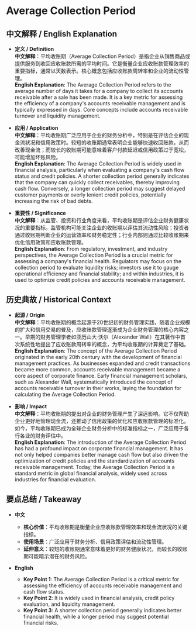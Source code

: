 # Average Collection Period

## 中文解释 / English Explanation

* **定义 / Definition**  
  **中文解释**：平均收账期（Average Collection Period）是指企业从销售商品或提供服务到收回应收账款所需的平均时间。它是衡量企业应收账款管理效率的重要指标，通常以天数表示。核心概念包括应收账款周转率和企业的流动性管理。  
  **English Explanation**: The Average Collection Period refers to the average number of days it takes for a company to collect its accounts receivable after a sale has been made. It is a key metric for assessing the efficiency of a company's accounts receivable management and is typically expressed in days. Core concepts include accounts receivable turnover and liquidity management.

* **应用 / Application**  
  **中文解释**：平均收账期广泛应用于企业的财务分析中，特别是在评估企业的现金流状况和信用政策时。较短的收账期通常表明企业能够快速收回账款，从而改善现金流；而较长的收账期可能意味着客户付款延迟或信用政策过于宽松，可能增加坏账风险。  
  **English Explanation**: The Average Collection Period is widely used in financial analysis, particularly when evaluating a company's cash flow status and credit policies. A shorter collection period generally indicates that the company can quickly collect receivables, thereby improving cash flow. Conversely, a longer collection period may suggest delayed customer payments or overly lenient credit policies, potentially increasing the risk of bad debts.

* **重要性 / Significance**  
  **中文解释**：从监管、投资和行业角度来看，平均收账期是评估企业财务健康状况的重要指标。监管机构可能关注企业的收账期以评估其流动性风险；投资者通过收账期判断企业的运营效率和财务稳定性；行业内部则通过比较收账期来优化信用政策和应收账款管理。  
  **English Explanation**: From regulatory, investment, and industry perspectives, the Average Collection Period is a crucial metric for assessing a company's financial health. Regulators may focus on the collection period to evaluate liquidity risks; investors use it to gauge operational efficiency and financial stability; and within industries, it is used to optimize credit policies and accounts receivable management.

## 历史典故 / Historical Context

* **起源 / Origin**  
  **中文解释**：平均收账期的概念起源于20世纪初的财务管理实践，随着企业规模的扩大和信用交易的普及，应收账款管理逐渐成为企业财务管理的核心内容之一。早期的财务管理学者如亚历山大·沃尔（Alexander Wall）在其著作中首次系统性地提出了应收账款周转率的概念，为平均收账期的计算奠定了基础。  
  **English Explanation**: The concept of the Average Collection Period originated in the early 20th century with the development of financial management practices. As businesses expanded and credit transactions became more common, accounts receivable management became a core aspect of corporate finance. Early financial management scholars, such as Alexander Wall, systematically introduced the concept of accounts receivable turnover in their works, laying the foundation for calculating the Average Collection Period.

* **影响 / Impact**  
  **中文解释**：平均收账期的提出对企业的财务管理产生了深远影响。它不仅帮助企业更好地管理现金流，还推动了信用政策的优化和应收账款管理的标准化。如今，平均收账期已成为全球企业财务分析中的标准指标之一，广泛应用于各行各业的财务评估中。  
  **English Explanation**: The introduction of the Average Collection Period has had a profound impact on corporate financial management. It has not only helped companies better manage cash flow but also driven the optimization of credit policies and the standardization of accounts receivable management. Today, the Average Collection Period is a standard metric in global financial analysis, widely used across industries for financial evaluation.

## 要点总结 / Takeaway

* **中文**  
  - **核心价值**：平均收账期是衡量企业应收账款管理效率和现金流状况的关键指标。  
  - **使用场景**：广泛应用于财务分析、信用政策评估和流动性管理。  
  - **延伸意义**：较短的收账期通常意味着更好的财务健康状况，而较长的收账期可能暗示潜在的财务风险。

* **English**  
  - **Key Point 1**: The Average Collection Period is a critical metric for assessing the efficiency of accounts receivable management and cash flow status.  
  - **Key Point 2**: It is widely used in financial analysis, credit policy evaluation, and liquidity management.  
  - **Key Point 3**: A shorter collection period generally indicates better financial health, while a longer period may suggest potential financial risks.